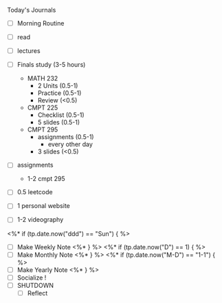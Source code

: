 Today's Journals
- [ ] Morning Routine

- [ ] read
- [ ] lectures
- [ ] Finals study (3-5 hours)
	- MATH 232
		- 2 Units (0.5-1)
		- Practice (0.5-1)
		- Review (<0.5)
	- CMPT 225
		- Checklist (0.5-1)
		- 5 slides (0.5-1)
	- CMPT 295
		- assignments (0.5-1)
			- every other day
		- 3 slides (<0.5)
- [ ] assignments
    - 1-2 cmpt 295
- [ ] 0.5 leetcode
- [ ] 1 personal website

- [ ] 1-2 videography

<%* if (tp.date.now("ddd") == "Sun") { %>
- [ ] Make Weekly Note
<%* } %>
<%* if (tp.date.now("D") == 1) { %>
- [ ] Make Monthly Note
<%* } %>
<%* if (tp.date.now("M-D") == "1-1") { %>
- [ ] Make Yearly Note
<%* } %>
- [ ] Socialize !
- [ ] SHUTDOWN
	- [ ] Reflect